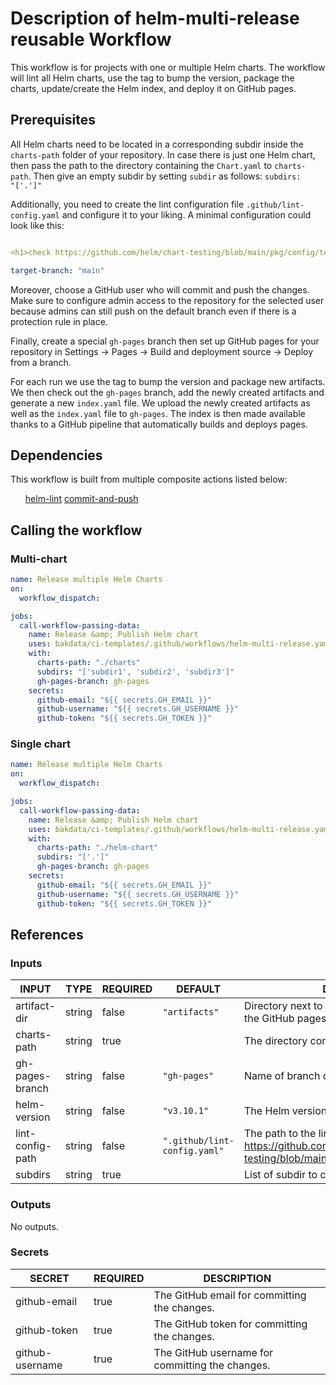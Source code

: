 <h1>Description of helm-multi-release reusable Workflow</h1>

This workflow is for projects with one or multiple Helm charts. The workflow will lint all Helm charts, use the tag to bump the version, package the charts, update/create the Helm index, and deploy it on GitHub pages.

<h2>Prerequisites</h2>

All Helm charts need to be located in a corresponding subdir inside the <code>charts-path</code> folder of your repository. In case there is just one Helm chart, then pass the path to the directory containing the <code>Chart.yaml</code> to <code>charts-path</code>. Then give an empty subdir by setting <code>subdir</code> as follows: <code>subdirs: "['.']"</code>

Additionally, you need to create the lint configuration file <code>.github/lint-config.yaml</code> and configure it to your liking.
A minimal configuration could look like this:

```yaml

<h1>check https://github.com/helm/chart-testing/blob/main/pkg/config/test_config.yaml for possible configurations</h1>

target-branch: "main"
```

Moreover, choose a GitHub user who will commit and push the changes. Make sure to configure admin access to the repository for the selected user because admins can still push on the default branch
even if there is a protection rule in place.

Finally, create a special <code>gh-pages</code> branch then set up GitHub pages for your repository in Settings → Pages → Build and deployment source → Deploy from a branch.

For each run we use the tag to bump the version and package new artifacts. We then check out the <code>gh-pages</code> branch, add the newly created artifacts and generate a new <code>index.yaml</code> file.
We upload the newly created artifacts as well as the <code>index.yaml</code> file to <code>gh-pages</code>. The index is then made available thanks to a GitHub pipeline that automatically builds and deploys pages.

<h2>Dependencies</h2>

This workflow is built from multiple composite actions listed below:

<ul>
<a href="https://github.com/bakdata/ci-templates/tree/main/actions/helm-lint">helm-lint</a>
<a href="https://github.com/bakdata/ci-templates/tree/main/actions/commit-and-push">commit-and-push</a>
</ul>

<h2>Calling the workflow</h2>

<h3>Multi-chart</h3>

```yaml
name: Release multiple Helm Charts
on:
  workflow_dispatch:

jobs:
  call-workflow-passing-data:
    name: Release &amp; Publish Helm chart
    uses: bakdata/ci-templates/.github/workflows/helm-multi-release.yaml@main
    with:
      charts-path: "./charts"
      subdirs: "['subdir1', 'subdir2', 'subdir3']"
      gh-pages-branch: gh-pages
    secrets:
      github-email: "${{ secrets.GH_EMAIL }}"
      github-username: "${{ secrets.GH_USERNAME }}"
      github-token: "${{ secrets.GH_TOKEN }}"
```

<h3>Single chart</h3>

```yaml
name: Release multiple Helm Charts
on:
  workflow_dispatch:

jobs:
  call-workflow-passing-data:
    name: Release &amp; Publish Helm chart
    uses: bakdata/ci-templates/.github/workflows/helm-multi-release.yaml@main
    with:
      charts-path: "./helm-chart"
      subdirs: "['.']"
      gh-pages-branch: gh-pages
    secrets:
      github-email: "${{ secrets.GH_EMAIL }}"
      github-username: "${{ secrets.GH_USERNAME }}"
      github-token: "${{ secrets.GH_TOKEN }}"
```

<h2>References</h2>

<h3>Inputs</h3>

<!-- AUTO-DOC-INPUT:START - Do not remove or modify this section -->

|      INPUT       |  TYPE  | REQUIRED |           DEFAULT            |                                                        DESCRIPTION                                                         |
|------------------|--------|----------|------------------------------|----------------------------------------------------------------------------------------------------------------------------|
|   artifact-dir   | string |  false   |        <code>"artifacts"</code>         |                       Directory next to <code>charts-path</code> for preparation of the GitHub pages artifact.                        |
|   charts-path    | string |   true   |                              |                                        The directory containing the Helm chart(s).                                         |
| gh-pages-branch  | string |  false   |         <code>"gh-pages"</code>         |                                          Name of branch containing the artifacts                                           |
|   helm-version   | string |  false   |         <code>"v3.10.1"</code>          |                                                     The Helm version.                                                      |
| lint-config-path | string |  false   | <code>".github/lint-config.yaml"</code> | The path to the lint configuration file (See https://github.com/helm/chart-testing/blob/main/pkg/config/test_config.yaml). |
|     subdirs      | string |   true   |                              |                                                 List of subdir to consider                                                 |

<!-- AUTO-DOC-INPUT:END -->

<h3>Outputs</h3>

<!-- AUTO-DOC-OUTPUT:START - Do not remove or modify this section -->
No outputs.
<!-- AUTO-DOC-OUTPUT:END -->

<h3>Secrets</h3>

<!-- AUTO-DOC-SECRETS:START - Do not remove or modify this section -->

|     SECRET      | REQUIRED |                   DESCRIPTION                   |
|-----------------|----------|-------------------------------------------------|
|  github-email   |   true   |  The GitHub email for committing the changes.   |
|  github-token   |   true   |  The GitHub token for committing the changes.   |
| github-username |   true   | The GitHub username for committing the changes. |

<!-- AUTO-DOC-SECRETS:END -->
